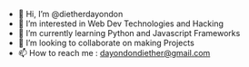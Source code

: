- 👋 Hi, I’m @dietherdayondon
- 👀 I’m interested in Web Dev Technologies and Hacking
- 🌱 I’m currently learning Python and Javascript Frameworks
- 💞️ I’m looking to collaborate on making Projects
- 📫 How to reach me : dayondondiether@gmail.com

<!---
dietherdayondon/dietherdayondon is a ✨ special ✨ repository because its `README.md` (this file) appears on your GitHub profile.
You can click the Preview link to take a look at your changes.
--->
